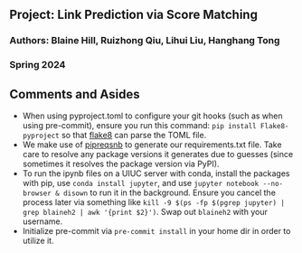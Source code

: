 
## Project: Link Prediction via Score Matching
### Authors: Blaine Hill, Ruizhong Qiu, Lihui Liu, Hanghang Tong
### Spring 2024

## Comments and Asides

* When using pyproject.toml to configure your git hooks (such as when using pre-commit), ensure you run this command: `pip install Flake8-pyproject` so that [flake8](https://flake8.pycqa.org/en/latest/) can parse the TOML file.
* We make use of [pipreqsnb](https://pypi.org/project/pipreqsnb/) to generate our requirements.txt file. Take care to resolve any package versions it generates due to guesses (since sometimes it resolves the package version via PyPI).
* To run the ipynb files on a UIUC server with conda, install the packages with pip, use `conda install jupyter`, and use `jupyter notebook --no-browser & disown` to run it in the background. Ensure you cancel the process later via something like `kill -9 $(ps -fp $(pgrep jupyter) | grep blaineh2 | awk '{print $2}')`. Swap out `blaineh2` with your username.
* Initialize pre-commit via `pre-commit install` in your home dir in order to utilize it.
